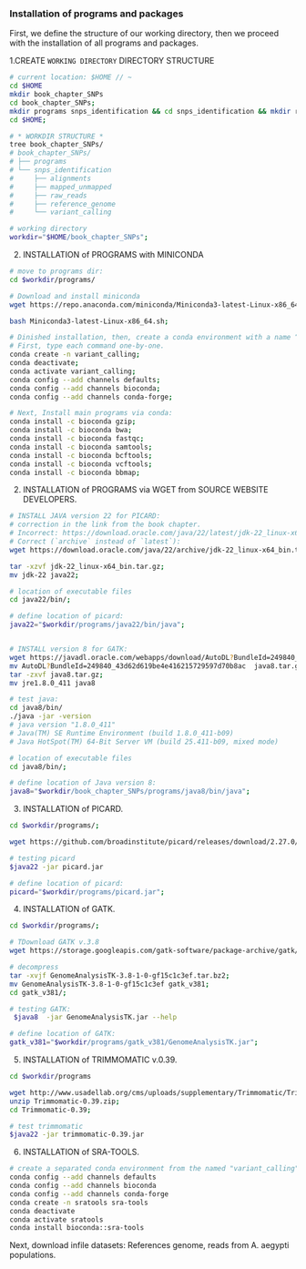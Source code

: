 ### Installation of programs and packages

First, we define the structure of our working directory, then we proceed with the installation of all programs and packages.

1.CREATE `WORKING DIRECTORY` DIRECTORY STRUCTURE
```bash
# current location: $HOME // ~
cd $HOME
mkdir book_chapter_SNPs
cd book_chapter_SNPs;
mkdir programs snps_identification && cd snps_identification && mkdir reference_genome raw_reads mapped_unmapped alignments variant_calling;
cd $HOME;

# * WORKDIR STRUCTURE * 
tree book_chapter_SNPs/
# book_chapter_SNPs/
# ├── programs
# └── snps_identification
#     ├── alignments
#     ├── mapped_unmapped
#     ├── raw_reads
#     ├── reference_genome
#     └── variant_calling

# working directory
workdir="$HOME/book_chapter_SNPs";
```


2. INSTALLATION of PROGRAMS with MINICONDA

```bash
# move to programs dir:
cd $workdir/programs/

# Download and install miniconda
wget https://repo.anaconda.com/miniconda/Miniconda3-latest-Linux-x86_64.sh;

bash Miniconda3-latest-Linux-x86_64.sh;

# Dinished installation, then, create a conda environment with a name “variant_calling”.
# First, type each command one-by-one.
conda create -n variant_calling;
conda deactivate;
conda activate variant_calling;
conda config --add channels defaults;
conda config --add channels bioconda;
conda config --add channels conda-forge;

# Next, Install main programs via conda:
conda install -c bioconda gzip;
conda install -c bioconda bwa;
conda install -c bioconda fastqc;
conda install -c bioconda samtools;
conda install -c bioconda bcftools;
conda install -c bioconda vcftools;
conda install -c bioconda bbmap;
```

2. INSTALLATION of PROGRAMS via WGET from SOURCE WEBSITE DEVELOPERS.

```bash
# INSTALL JAVA version 22 for PICARD:
# correction in the link from the book chapter.
# Incorrect: https://download.oracle.com/java/22/latest/jdk-22_linux-x64_bin.tar.gz;
# Correct (`archive` instead of `latest`): 
wget https://download.oracle.com/java/22/archive/jdk-22_linux-x64_bin.tar.gz

tar -xzvf jdk-22_linux-x64_bin.tar.gz;
mv jdk-22 java22;

# location of executable files
cd java22/bin/;

# define location of picard:
java22="$workdir/programs/java22/bin/java";


# INSTALL version 8 for GATK:
wget https://javadl.oracle.com/webapps/download/AutoDL?BundleId=249840_43d62d619be4e416215729597d70b8ac
mv AutoDL?BundleId=249840_43d62d619be4e416215729597d70b8ac  java8.tar.gz
tar -zxvf java8.tar.gz;
mv jre1.8.0_411 java8

# test java:
cd java8/bin/
./java -jar -version
# java version "1.8.0_411"
# Java(TM) SE Runtime Environment (build 1.8.0_411-b09)
# Java HotSpot(TM) 64-Bit Server VM (build 25.411-b09, mixed mode)

# location of executable files
cd java8/bin/;

# define location of Java version 8:
java8="$workdir/book_chapter_SNPs/programs/java8/bin/java";

```

3. INSTALLATION of PICARD.

```bash
cd $workdir/programs/;

wget https://github.com/broadinstitute/picard/releases/download/2.27.0/picard.jar

# testing picard
$java22 -jar picard.jar

# define location of picard:
picard="$workdir/programs/picard.jar";
```

4. INSTALLATION of GATK.

```bash
cd $workdir/programs/;

# TDownload GATK v.3.8
wget https://storage.googleapis.com/gatk-software/package-archive/gatk/GenomeAnalysisTK-3.8-1-0-gf15c1c3ef.tar.bz2;

# decompress
tar -xvjf GenomeAnalysisTK-3.8-1-0-gf15c1c3ef.tar.bz2;
mv GenomeAnalysisTK-3.8-1-0-gf15c1c3ef gatk_v381;
cd gatk_v381/;

# testing GATK:
 $java8  -jar GenomeAnalysisTK.jar --help

# define location of GATK:
gatk_v381="$workdir/programs/gatk_v381/GenomeAnalysisTK.jar";
```

5. INSTALLATION of TRIMMOMATIC v.0.39.

```bash
cd $workdir/programs

wget http://www.usadellab.org/cms/uploads/supplementary/Trimmomatic/Trimmomatic-0.39.zip;
unzip Trimmomatic-0.39.zip;
cd Trimmomatic-0.39;

# test trimmomatic
$java22 -jar trimmomatic-0.39.jar
```

6. INSTALLATION of SRA-TOOLS.

```bash
# create a separated conda environment from the named "variant_calling"
conda config --add channels defaults
conda config --add channels bioconda
conda config --add channels conda-forge
conda create -n sratools sra-tools
conda deactivate
conda activate sratools
conda install bioconda::sra-tools
```

Next, download infile datasets: References genome, reads from A. aegypti populations.

